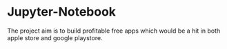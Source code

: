 # Jupyter-Notebook
The project aim is to build profitable free apps which would be a hit in both apple store and google playstore. 
